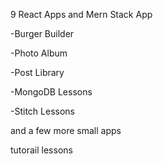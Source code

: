 9 React Apps and Mern Stack App

-Burger Builder

-Photo Album

-Post Library

-MongoDB Lessons

-Stitch Lessons

and a few more small apps

tutorail lessons 
